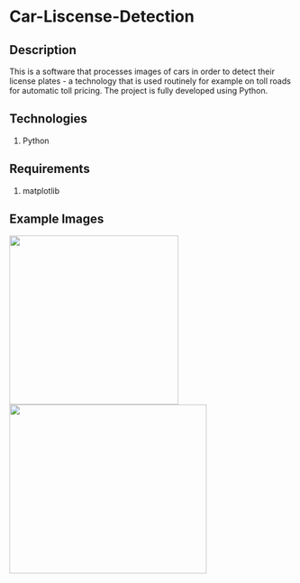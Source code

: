 # Car-Liscense-Detection

## Description
This is a software that processes images of cars in order to detect their license plates - a technology that is used routinely for example on toll roads for automatic toll pricing. The project is fully developed using Python.

## Technologies
1. Python

## Requirements
1. matplotlib

## Example Images
<img src= "https://user-images.githubusercontent.com/88303440/197385558-1cc78724-ba9f-4938-b420-12db9d3af870.png" width="300px" height= "300px">
<img src= "https://user-images.githubusercontent.com/88303440/197385856-3fbf9669-c82e-46e3-864e-8676e1b755fd.png" width="350px" height= "300px">

